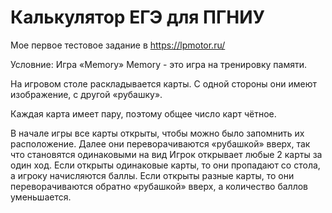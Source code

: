 # Калькулятор ЕГЭ для ПГНИУ
Мое первое тестовое задание в https://lpmotor.ru/ 

Условние: 
Игра «Memory»
Memory - это игра на тренировку памяти.

На игровом столе раскладывается карты. С одной стороны они имеют изображение, с другой «рубашку».

Каждая карта имеет пару, поэтому общее число карт чётное.

В начале игры все карты открыты, чтобы можно было запомнить их расположение. Далее они переворачиваются «рубашкой» вверх, так что становятся одинаковыми на вид
Игрок открывает любые 2 карты за один ход. 
Если открыты одинаковые карты, то они пропадают со стола, а игроку начисляются баллы.
Если открыты разные карты, то они переворачиваются обратно «рубашкой» вверх, а количество баллов уменьшается.
